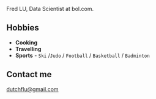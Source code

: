 Fred LU, Data Scientist at bol.com.

## Hobbies

- **Cooking**
- **Travelling**
- **Sports** -  `Ski` /`Judo` / `Football` / `Basketball` / `Badminton` 

## Contact me

[dutchflu@gmail.com](mailto:dutchflu@gmail.com)

